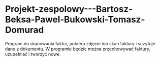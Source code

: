 # Projekt-zespolowy---Bartosz-Beksa-Pawel-Bukowski-Tomasz-Domurad

Program do skanowania faktur, pobiera zdjęcie lub skan faktury i sczytuje dane z dokumentu. W programie będzie można przechowywać faktury, uzupełniać i tworzyć nowe.
